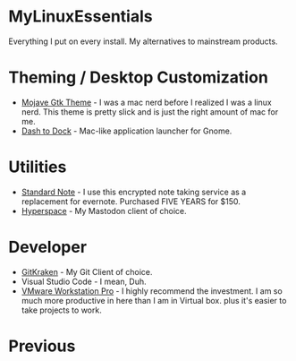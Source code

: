 # MyLinuxEssentials
Everything I put on every install. My alternatives to mainstream products. 

# Theming / Desktop Customization
* [Mojave Gtk Theme](https://github.com/vinceliuice/Mojave-gtk-theme) - I was a mac nerd before I realized I was a linux nerd. This theme is pretty slick and is just the right amount of mac for me. 
* [Dash to Dock](https://extensions.gnome.org/extension/307/dash-to-dock/) - Mac-like application launcher for Gnome. 

# Utilities
* [Standard Note](https://standardnotes.org/) - I use this encrypted note taking service
as a replacement for evernote. Purchased FIVE YEARS for $150.
* [Hyperspace](https://hyperspace.marquiskurt.net/releases/desktop.html) - My Mastodon client of choice.

# Developer
* [GitKraken](https://www.gitkraken.com/) - My Git Client of choice.
* Visual Studio Code - I mean, Duh.
* [VMware Workstation Pro](https://www.vmware.com/products/workstation-pro.html) - I highly recommend the investment. I am so much more productive in here than I am in Virtual box. plus it's easier to take projects to work. 








# Previous